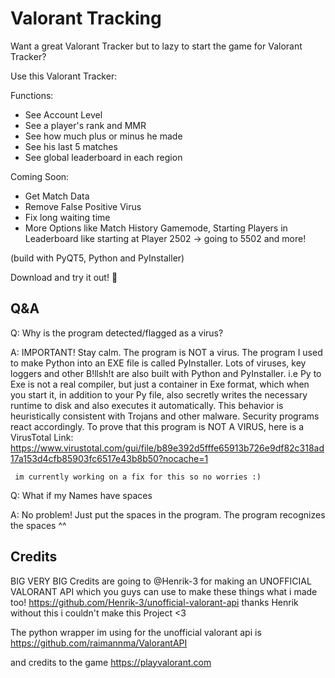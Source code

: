 # Valorant Tracking
Want a great Valorant Tracker but to lazy to start the game for Valorant Tracker?

Use this Valorant Tracker:

Functions:
- See Account Level
- See a player's rank and MMR
- See how much plus or minus he made
- See his last 5 matches
- See global leaderboard in each region

Coming Soon:
- Get Match Data
- Remove False Positive Virus
- Fix long waiting time
- More Options like Match History Gamemode,
                    Starting Players in Leaderboard like starting at Player 2502 -> going to 5502
                    and more!
                    
(build with PyQT5, Python and PyInstaller)

Download and try it out! 🙂

Q&A
-------
Q:  Why is the program detected/flagged as a virus?

A:  IMPORTANT!
    Stay calm. The program is NOT a virus.
    The program I used to make Python into an EXE file is called PyInstaller.
    Lots of viruses, key loggers and other B!llsh!t
    are also built with Python and PyInstaller.
    i.e
    Py to Exe is not a real compiler, but just a container in Exe format, which when you start it, in addition to your Py file, also secretly writes the necessary    runtime to disk and also executes it automatically.
    This behavior is heuristically consistent with Trojans and other malware. Security programs react accordingly.
    To prove that this program is NOT A VIRUS, here is a VirusTotal Link: https://www.virustotal.com/gui/file/b89e392d5fffe65913b726e9df82c318ad17a153d4cfb85903fc6517e43b8b50?nocache=1
     
     
     im currently working on a fix for this so no worries :)

Q: What if my Names have spaces

A:  No problem! Just put the spaces in the program. The program recognizes the spaces ^^


Credits
-------
BIG VERY BIG Credits are going to @Henrik-3 for making an UNOFFICIAL VALORANT API which you guys can use to make these things what i made too! https://github.com/Henrik-3/unofficial-valorant-api thanks Henrik without this i couldn't make this Project <3

The python wrapper im using for the unofficial valorant api is https://github.com/raimannma/ValorantAPI

and credits to the game https://playvalorant.com
